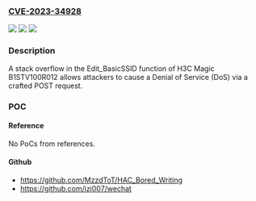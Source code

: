 ### [CVE-2023-34928](https://cve.mitre.org/cgi-bin/cvename.cgi?name=CVE-2023-34928)
![](https://img.shields.io/static/v1?label=Product&message=n%2Fa&color=blue)
![](https://img.shields.io/static/v1?label=Version&message=n%2Fa&color=blue)
![](https://img.shields.io/static/v1?label=Vulnerability&message=n%2Fa&color=brighgreen)

### Description

A stack overflow in the Edit_BasicSSID function of H3C Magic B1STV100R012 allows attackers to cause a Denial of Service (DoS) via a crafted POST request.

### POC

#### Reference
No PoCs from references.

#### Github
- https://github.com/MzzdToT/HAC_Bored_Writing
- https://github.com/izj007/wechat

